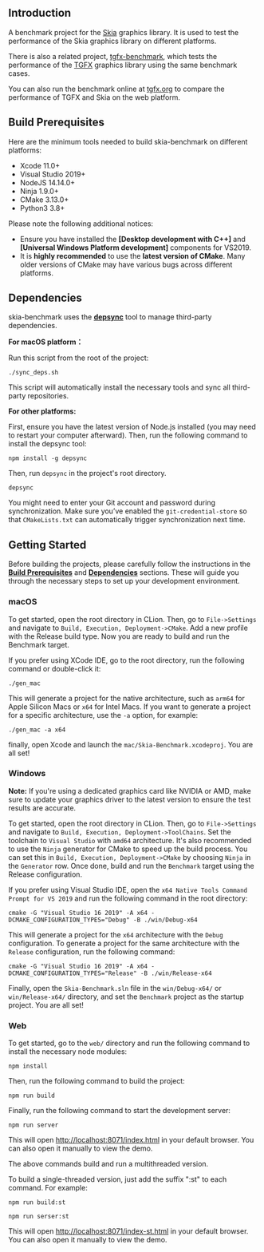 ## Introduction
A benchmark project for the [Skia](https://skia.org/) graphics library. It is used to test the 
performance of the Skia graphics library on different platforms.

There is also a related project, [tgfx-benchmark](https://github.com/libpag/tgfx-benchmark), which
tests the performance of the [TGFX](https://github.com/Tencent/tgfx) graphics library using the same
benchmark cases.

You can also run the benchmark online at [tgfx.org](https://tgfx.org/benchmark) to compare the 
performance of TGFX and Skia on the web platform.

## Build Prerequisites

Here are the minimum tools needed to build skia-benchmark on different platforms:

- Xcode 11.0+
- Visual Studio 2019+
- NodeJS 14.14.0+
- Ninja 1.9.0+
- CMake 3.13.0+
- Python3 3.8+


Please note the following additional notices:

- Ensure you have installed the **[Desktop development with C++]** and **[Universal Windows Platform development]** components for VS2019.
- It is **highly recommended** to use the **latest version of CMake**. Many older versions of CMake may have various bugs across different platforms.

## Dependencies

skia-benchmark uses the [**depsync**](https://github.com/domchen/depsync) tool to manage third-party dependencies.

**For macOS platform：**

Run this script from the root of the project:

```
./sync_deps.sh
```

This script will automatically install the necessary tools and sync all third-party repositories.

**For other platforms:**

First, ensure you have the latest version of Node.js installed (you may need to restart your computer afterward).
Then, run the following command to install the depsync tool:

```
npm install -g depsync
```

Then, run `depsync` in the project's root directory.

```
depsync
```

You might need to enter your Git account and password during synchronization. Make sure you’ve
enabled the `git-credential-store` so that `CMakeLists.txt` can automatically trigger synchronization
next time.

## Getting Started

Before building the projects, please carefully follow the instructions in the
[**Build Prerequisites**](https://github.com/libpag/skia-benchmark?tab=readme-ov-file#build-prerequisites)
and [**Dependencies**](https://github.com/libpag/skia-benchmark?tab=readme-ov-file#dependencies) sections.
These will guide you through the necessary steps to set up your development environment.

### macOS
To get started, open the root directory in CLion. Then, go to `File->Settings` and navigate to
`Build, Execution, Deployment->CMake`. Add a new profile with the Release build type. Now you are
ready to build and run the Benchmark target.

If you prefer using XCode IDE, go to the root directory, run the following command or double-click
it:

```
./gen_mac
```

This will generate a project for the native architecture, such as `arm64` for Apple Silicon Macs or
`x64` for Intel Macs. If you want to generate a project for a specific architecture, use the `-a`
option, for example:

```
./gen_mac -a x64
```    

finally, open Xcode and launch the `mac/Skia-Benchmark.xcodeproj`. You are all set!

### Windows

**Note:** If you're using a dedicated graphics card like NVIDIA or AMD, make sure to update your
graphics driver to the latest version to ensure the test results are accurate.

To get started, open the root directory in CLion. Then, go to `File->Settings` and navigate to
`Build, Execution, Deployment->ToolChains`. Set the toolchain to `Visual Studio` with `amd64`
 architecture. It's also recommended to use the `Ninja` generator for CMake to
speed up the build process. You can set this in `Build, Execution, Deployment->CMake` by choosing
`Ninja` in the `Generator` row. Once done, build and run the `Benchmark` target using the Release
configuration.

If you prefer using Visual Studio IDE, open the `x64 Native Tools Command Prompt for VS 2019` and
run the following command in the root directory:

```
cmake -G "Visual Studio 16 2019" -A x64 -DCMAKE_CONFIGURATION_TYPES="Debug" -B ./win/Debug-x64
```

This will generate a project for the `x64` architecture with the `Debug` configuration. To generate
a project for the same architecture with the `Release` configuration, run the following command:

```
cmake -G "Visual Studio 16 2019" -A x64 -DCMAKE_CONFIGURATION_TYPES="Release" -B ./win/Release-x64
```

Finally, open the `Skia-Benchmark.sln` file in the `win/Debug-x64/` or `win/Release-x64/` directory, and set
the `Benchmark` project as the startup project. You are all set!

### Web
To get started, go to the `web/` directory and run the following command to install the necessary
node modules:

```
npm install
```

Then, run the following command to build the project:

```
npm run build
```

Finally, run the following command to start the development server:

```
npm run server
```
This will open [http://localhost:8071/index.html](http://localhost:8071/index.html)
in your default browser. You can also open it manually to view the demo.

The above commands build and run a multithreaded version.

To build a single-threaded version, just add the suffix ":st" to each command. For example:

```
npm run build:st

npm run serser:st
``` 
This will open [http://localhost:8071/index-st.html](http://localhost:8071/index-st.html)
in your default browser. You can also open it manually to view the demo.

